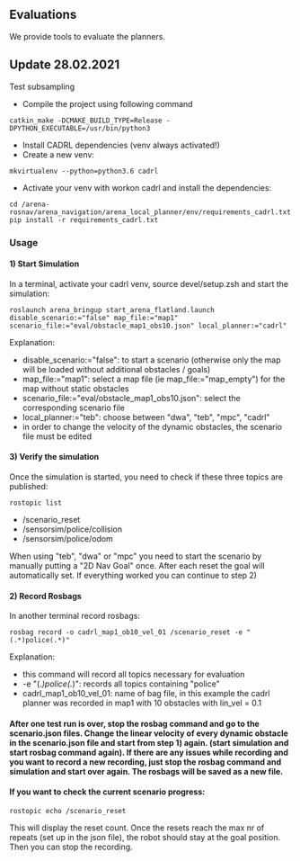 ## Evaluations
We provide tools to evaluate the planners.


## Update 28.02.2021
Test subsampling
* Compile the project using following command
```
catkin_make -DCMAKE_BUILD_TYPE=Release -DPYTHON_EXECUTABLE=/usr/bin/python3
```

* Install CADRL dependencies (venv always activated!)
* Create a new venv:
```
mkvirtualenv --python=python3.6 cadrl
```
* Activate your venv with workon cadrl and install the dependencies:
```
cd /arena-rosnav/arena_navigation/arena_local_planner/env/requirements_cadrl.txt
pip install -r requirements_cadrl.txt
```


### Usage
#### 1) Start Simulation
In a terminal, activate your cadrl venv, source devel/setup.zsh and start the simulation:
```
roslaunch arena_bringup start_arena_flatland.launch disable_scenario:="false" map_file:="map1" scenario_file:="eval/obstacle_map1_obs10.json" local_planner:="cadrl"
```
Explanation:
* disable_scenario:="false": to start a scenario (otherwise only the map will be loaded without additional obstacles / goals)
* map_file:="map1": select a map file (ie map_file:="map_empty") for the map without static obstacles
* scenario_file:="eval/obstacle_map1_obs10.json": select the corresponding scenario file
* local_planner:="teb": choose between "dwa", "teb", "mpc", "cadrl"
* in order to change the velocity of the dynamic obstacles, the scenario file must be edited

#### 3) Verify the simulation

Once the simulation is started, you need to check if these three topics are published:
``` 
rostopic list
```
* /scenario_reset
* /sensorsim/police/collision
* /sensorsim/police/odom

When using "teb", "dwa" or "mpc" you need to start the scenario by manually putting a "2D Nav Goal" once. After each reset the goal will automatically set. If everything worked you can continue to step 2)

#### 2) Record Rosbags
In another terminal record rosbags:
```
rosbag record -o cadrl_map1_ob10_vel_01 /scenario_reset -e "(.*)police(.*)"
```
Explanation:
* this command will record all topics necessary for evaluation
* -e "(.*)police(.*)": records all topics containing "police"
* cadrl_map1_ob10_vel_01: name of bag file, in this example the cadrl planner was recorded in map1 with 10 obstacles with lin_vel = 0.1

#### After one test run is over, stop the rosbag command and go to the scenario.json files. Change the linear velocity of every dynamic obstacle in the scenario.json file and start from step 1) again. (start simulation and start rosbag command again). If there are any issues while recording and you want to record a new recording, just stop the rosbag command and simulation and start over again. The rosbags will be saved as a new file. 

#### If you want to check the current scenario progress:
```
rostopic echo /scenario_reset
```
This will display the reset count. Once the resets reach the max nr of repeats (set up in the json file), the robot should stay at the goal position. Then you can stop the recording.
